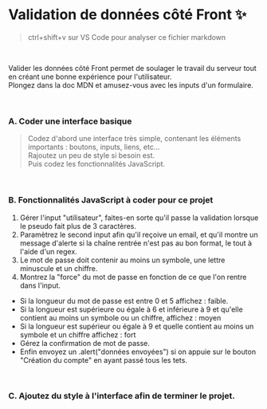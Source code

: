 # Validation de données côté Front ✨

> ctrl+shift+v sur VS Code pour analyser ce fichier markdown

<br>

  Valider les données côté Front permet de soulager le travail du serveur tout en créant une bonne expérience pour l'utilisateur.<br>
  Plongez dans la doc MDN et amusez-vous avec les inputs d'un formulaire.

<br>

### A. Coder une interface basique
> Codez d'abord une interface très simple, contenant les éléments importants : boutons, inputs, liens, etc... <br>
> Rajoutez un peu de style si besoin est. 
> <br>
> Puis codez les fonctionnalités JavaScript.
> 
<br>

### B. Fonctionnalités JavaScript à coder pour ce projet

1. Gérer l'input "utilisateur", faites-en sorte qu'il passe la validation lorsque le pseudo fait plus de 3 caractères.
2. Paramètrez le second input afin qu'il reçoive un email, et qu'il montre un message d'alerte si la chaîne rentrée n'est pas au bon format, le tout à l'aide d'un regex.
3. Le mot de passe doit contenir au moins un symbole, une lettre minuscule et un chiffre.
4. Montrez la "force" du mot de passe en fonction de ce que l'on rentre dans l'input.
- Si la longueur du mot de passe est entre 0 et 5 affichez : faible.
- Si la longueur est supérieure ou égale à 6 et inférieure à 9 et qu'elle contient au moins un symbole ou  un chiffre, affichez : moyen
- Si la longueur est supérieur ou égale à 9 et quelle contient au moins un symbole et un chiffre affichez : fort
- Gérez la confirmation de mot de passe.
- Enfin envoyez un .alert("données envoyées") si on appuie sur le bouton "Création du compte" en ayant passé tous les tets.
  


<br>

### C. Ajoutez du style à l'interface afin de terminer le projet.
